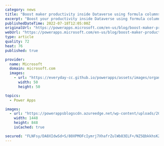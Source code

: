 ```yaml
---
category: news
title: "Boost maker productivity inside Dataverse using formula columns!"
excerpt: "Boost your productivity inside Dataverse using formula columns! "
publishedDateTime: 2022-07-18T12:05:00Z
originalUrl: "https://powerapps.microsoft.com/en-us/blog/boost-maker-productivity-inside-dataverse-using-formula-columns/"
webUrl: "https://powerapps.microsoft.com/en-us/blog/boost-maker-productivity-inside-dataverse-using-formula-columns/"
type: article
quality: 72
heat: 76
published: true

provider:
  name: Microsoft
  domain: microsoft.com
  images:
    - url: "https://everyday-cc.github.io/powerapps/assets/images/organizations/microsoft.com-50x50.jpg"
      width: 50
      height: 50

topics:
  - Power Apps

images:
  - url: "https://powerappsblogscdn.azureedge.net/wp-content/uploads/2022/07/formulawalkthrough.gif"
    width: 1448
    height: 848
    isCached: true

secured: "FLNFsy/DA8XIdwSd+S/80XPMOFcIymrj7XhafrZulWb83ELF+/NZSQbkkhsK2q76eO6UdnLNWYnPwfSSND6QFByR1PCzDXFQGFAnyjcAcRu0r8pcY6pOjIjvqyVCHJV++PAAjxZBFTKeFtfQLA0GiFPR/QsTdnWtYIusV4/utK5zbqfuDk7CpeiXsF+Zr7HGGNRQztX1TIgl8ne5I9VU1Y8jinbgPKP/P38/nlbGqRW7Z580kZOVeheggE28f+u0vJ7pM32ar/bP5HkS5WpBhz+V+KsLcZlU0rwi8tq4mmOlwXeclrB4wq8y/ywa0h4lw5EO15/j4SF4JjGRNi6FsF+R1snsXTDTRjuV4xCFITQ=;eGTeXk+n/kjBAESAfcFdfg=="
---
```


